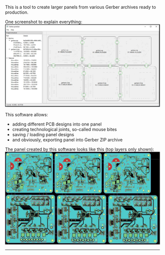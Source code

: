 This is a tool to create larger panels from various Gerber archives ready to production.

One screenshot to explain everything:
![Screenshot 1](screenshot-1.jpg)

This software allows:
* adding different PCB designs into one panel
* creating technological joints, so-called mouse bites
* saving / loading panel designs
* and obviously, exporting panel into Gerber ZIP archive

The panel created by this software looks like this (top layers only shown):
![Screen shot result](screenshot-2.jpg)

---
